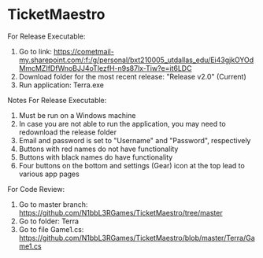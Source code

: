 # TicketMaestro

For Release Executable:
  1. Go to link: https://cometmail-my.sharepoint.com/:f:/g/personal/bxt210005_utdallas_edu/Ei43gjkOYOdMmcMZIfDfWnoBJJ4oTlezfH-n9s87lx-Tiw?e=it6LDC
  2. Download folder for the most recent release: "Release v2.0" (Current)
  3. Run application: Terra.exe

Notes For Release Executable:
  1. Must be run on a Windows machine
  2. In case you are not able to run the application, you may need to redownload the release folder
  3. Email and password is set to "Username" and "Password", respectively
  4. Buttons with red names do not have functionality
  5. Buttons with black names do have functionality
  6. Four buttons on the bottom and settings (Gear) icon at the top lead to various app pages

For Code Review:
  1. Go to master branch: https://github.com/N1bbL3RGames/TicketMaestro/tree/master
  2. Go to folder: Terra
  3. Go to file Game1.cs: https://github.com/N1bbL3RGames/TicketMaestro/blob/master/Terra/Game1.cs

